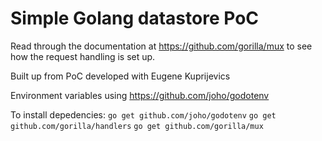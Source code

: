# Simple Golang datastore PoC

Read through the documentation at https://github.com/gorilla/mux to see how the request handling is set up.

Built up from PoC developed with Eugene Kuprijevics

Environment variables using https://github.com/joho/godotenv

To install depedencies:
`go get github.com/joho/godotenv`
`go get github.com/gorilla/handlers`
`go get github.com/gorilla/mux`